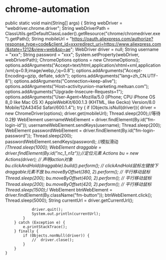 # chrome-automation
 public static void main(String[] args) {
        String webDriver = "webdriver.chrome.driver";
        String webDriverPath = ClassUtils.getDefaultClassLoader().getResource("chrome/chromedriver.exe").getPath();
        String mobileUrl = "https://oauth.aliexpress.com/authorize?response_type=code&client_id=xxxredirect_uri=https://www.aliexpress.com/&state=1212&view=web&sp=ae";
        WebDriver driver = null;
        String username = "xxx";
        String password = "xxx";
        System.setProperty(webDriver, webDriverPath);
        ChromeOptions options = new ChromeOptions();
        options.addArguments("Accept=text/html,application/xhtml+xml,application/xml;q=0.9,image/webp,*/*;q=0.8");
        options.addArguments("Accept-Encoding=gzip, deflate, sdch");
        options.addArguments("lang=zh_CN.UTF-8");
        options.addArguments("Connection=keep-alive");
        options.addArguments("Host=activityunion-marketing.meituan.com");
        options.addArguments("Upgrade-Insecure-Requests=1");
        options.addArguments("User-Agent=Mozilla/5.0 (iPhone; CPU iPhone OS 8_0 like Mac OS X) AppleWebKit/600.1.3 (KHTML, like Gecko) Version/8.0 Mobile/12A4345d Safari/600.1.4");
        try {
            if (Objects.isNull(driver)){
                driver = new ChromeDriver(options);
                driver.get(mobileUrl);
                Thread.sleep(200);//等待0.2秒
                WebElement usernameWebElement = driver.findElement(By.id("fm-login-id"));
                usernameWebElement.sendKeys(username);
                Thread.sleep(200);
                WebElement passwordWebElement = driver.findElement(By.id("fm-login-password"));
                Thread.sleep(200);
                passwordWebElement.sendKeys(password);
                //模拟滑动
                /*Thread.sleep(1000);
                WebElement draggable = driver.findElement(By.id("nc_1_n1z"));//定位元素
                Actions bu = new Actions(driver); // 声明action对象
                bu.clickAndHold(draggable).build().perform(); // clickAndHold鼠标左键按下draggable元素不放
                bu.moveByOffset(380, 2).perform(); // 平行移动鼠标
                Thread.sleep(200);
                bu.moveByOffset(400, 2).perform(); // 平行移动鼠标
                Thread.sleep(200);
                bu.moveByOffset(420, 2).perform(); // 平行移动鼠标
                Thread.sleep(1500);*/
                WebElement btnWebElement = driver.findElement(By.className("fm-button"));
                btnWebElement.click();
                Thread.sleep(5000);
                String currentUrl = driver.getCurrentUrl();

                driver.quit();
                System.out.println(currentUrl);
            }
        } catch (Exception e) {
            e.printStackTrace();
        } finally {
            if (Objects.nonNull(driver)) {
                //  driver.close();
            }
        }
    }
